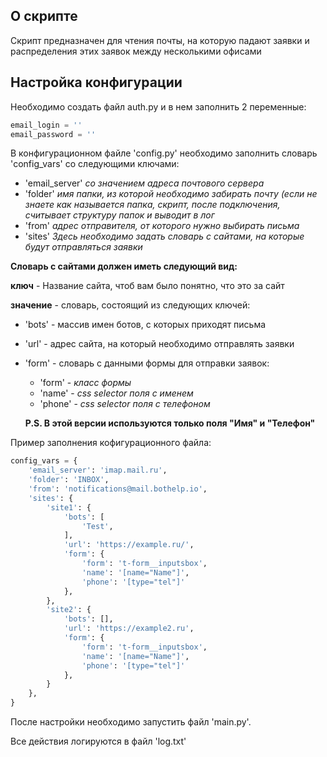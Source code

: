 ## О скрипте

Скрипт предназначен для чтения почты, на которую падают заявки и распределения этих заявок между несколькими офисами

## Настройка конфигурации

Необходимо создать файл auth.py и в нем заполнить 2 переменные:

```python
email_login = ''
email_password = ''
```

В конфигурационном файле 'config.py' необходимо заполнить словарь 'config_vars' со следующими ключами:
* 'email_server' *со значением адреса почтового сервера* 
* 'folder' *имя папки, из которой необходимо забирать почту (если не знаете как называется папка, скрипт, после подключения, считывает структуру папок и выводит в лог*
* 'from' *адрес отправителя, от которого нужно выбирать письма*
* 'sites' *Здесь необходимо задать словарь с сайтами, на которые будут отправляться заявки*

**Словарь с сайтами должен иметь следующий вид:**

**ключ** - Название сайта, чтоб вам было понятно, что это за сайт

**значение** - словарь, состоящий из следующих ключей:
* 'bots' - массив имен ботов, с которых приходят письма
* 'url' - адрес сайта, на который необходимо отправлять заявки
* 'form' - cловарь с данными формы для отправки заявок:
   * 'form' - *класс формы*
   * 'name' - *css selector поля с именем*
   * 'phone' - *css selector поля с телефоном*
   
    **P.S. В этой версии используются только поля "Имя" и "Телефон"**

Пример заполнения кофигурационного файла:

```python
config_vars = {
    'email_server': 'imap.mail.ru',
    'folder': 'INBOX',
    'from': 'notifications@mail.bothelp.io',
    'sites': {
        'site1': {
            'bots': [
                'Test',
            ],
            'url': 'https://example.ru/',
            'form': {
                'form': 't-form__inputsbox',
                'name': '[name="Name"]',
                'phone': '[type="tel"]'
            },
        },
        'site2': {
            'bots': [],
            'url': 'https://example2.ru',
            'form': {
                'form': 't-form__inputsbox',
                'name': '[name="Name"]',
                'phone': '[type="tel"]'
            },
        }
    },
}
```

После настройки необходимо запустить файл 'main.py'.

Все действия логируются в файл 'log.txt'